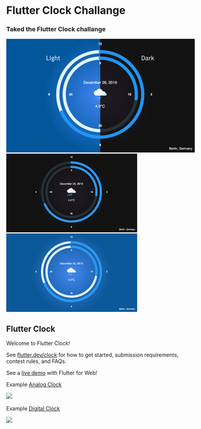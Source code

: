 # Flutter Clock Challange
### Taked the Flutter Clock challange

<img src='berger_clock_light_dark.png' width='700'>
<img src='berger_clock_dark.png' width='350'><img src='berger_clock_light.png' width='350'>


## Flutter Clock

Welcome to Flutter Clock!

See [flutter.dev/clock](https://flutter.dev/clock) for how to get started, submission requirements, contest rules, and FAQs.

See a [live demo](https://maryx.github.io/flutter_clock) with Flutter for Web!

Example [Analog Clock](analog_clock)

<img src='analog_clock/analog.gif' width='350'>

Example [Digital Clock](digital_clock)

<img src='digital_clock/digital.gif' width='350'>

